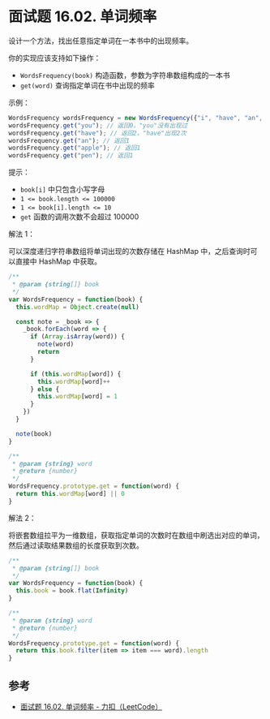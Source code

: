 # 面试题 16.02. 单词频率

设计一个方法，找出任意指定单词在一本书中的出现频率。

你的实现应该支持如下操作：

- `WordsFrequency(book)` 构造函数，参数为字符串数组构成的一本书
- `get(word)` 查询指定单词在书中出现的频率

示例：

```js
WordsFrequency wordsFrequency = new WordsFrequency({"i", "have", "an", "apple", "he", "have", "a", "pen"});
wordsFrequency.get("you"); // 返回0，"you"没有出现过
wordsFrequency.get("have"); // 返回2，"have"出现2次
wordsFrequency.get("an"); // 返回1
wordsFrequency.get("apple"); // 返回1
wordsFrequency.get("pen"); // 返回1
```

提示：

- `book[i]` 中只包含小写字母
- `1 <= book.length <= 100000`
- `1 <= book[i].length <= 10`
- `get` 函数的调用次数不会超过 100000

解法 1：

可以深度递归字符串数组将单词出现的次数存储在 HashMap 中，之后查询时可以直接中 HashMap 中获取。

```js
/**
 * @param {string[]} book
 */
var WordsFrequency = function(book) {
  this.wordMap = Object.create(null)

  const note = _book => {
    _book.forEach(word => {
      if (Array.isArray(word)) {
        note(word)
        return
      }

      if (this.wordMap[word]) {
        this.wordMap[word]++
      } else {
        this.wordMap[word] = 1
      }
    })
  }

  note(book)
}

/**
 * @param {string} word
 * @return {number}
 */
WordsFrequency.prototype.get = function(word) {
  return this.wordMap[word] || 0
}
```

解法 2：

将嵌套数组拉平为一维数组，获取指定单词的次数时在数组中刷选出对应的单词，然后通过读取结果数组的长度获取到次数。

```js
/**
 * @param {string[]} book
 */
var WordsFrequency = function(book) {
  this.book = book.flat(Infinity)
}

/**
 * @param {string} word
 * @return {number}
 */
WordsFrequency.prototype.get = function(word) {
  return this.book.filter(item => item === word).length
}
```

## 参考

- [面试题 16.02. 单词频率 - 力扣（LeetCode）](https://leetcode-cn.com/problems/words-frequency-lcci/)

